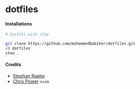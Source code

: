 # dotfiles

<!-- > Open For Any Suggestions -->
<!---->
<!-- ## Screenshot -->
<!---->
<!-- ![image](./assets/screenshot1.png) -->

#### Installations

```sh
# Install with stow

git clone https://github.com/mohammedbabiker/dotfiles.git
cd dotfiles
stow .
```

#### Credits

- [Stephan Raabe](https://gitlab.com/stephan-raabe/dotfiles)
- [Chris Power](https://github.com/cpow/neovim-for-newbs) `nvim`
